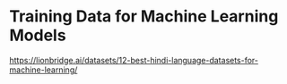 # Training Data for Machine Learning Models

https://lionbridge.ai/datasets/12-best-hindi-language-datasets-for-machine-learning/
